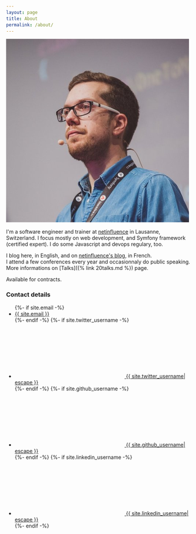 ```yaml
---
layout: page
title: About
permalink: /about/
---
```


<img src="/assets/images/romaric.jpg" class="profile-img" />

I'm a software engineer and trainer at [netinfluence](https://netinfluence.ch) in Lausanne, Switzerland.
I focus mostly on web development, and Symfony framework (certified expert).
I do some Javascript and devops regulary, too.

I blog here, in English, and on [netinfluence's blog](https://blog.netinfluence.ch), in French.  
I attend a few conferences every year and occasionnaly do public speaking.
More informations on [Talks]({% link 20talks.md %}) page.

Available for contracts.


### Contact details

<ul class="social-media-list">
    {%- if site.email -%}<li><a class="u-email" href="mailto:{{ site.email }}">{{ site.email }}</a></li>{%- endif -%}
    {%- if site.twitter_username -%}<li><a href="https://www.twitter.com/{{ site.twitter_username| cgi_escape | escape }}"><svg class="svg-icon"><use xlink:href="{{ '/assets/minima-social-icons.svg#twitter' | relative_url }}"></use></svg> <span class="username">{{ site.twitter_username| escape }}</span></a></li>{%- endif -%}
    {%- if site.github_username -%}<li><a href="https://github.com/{{ site.github_username| cgi_escape | escape }}"><svg class="svg-icon"><use xlink:href="{{ '/assets/minima-social-icons.svg#github' | relative_url }}"></use></svg> <span class="username">{{ site.github_username| escape }}</span></a></li>{%- endif -%}
    {%- if site.linkedin_username -%}<li><a href="https://www.linkedin.com/in/{{ site.linkedin_username| cgi_escape | escape }}"><svg class="svg-icon"><use xlink:href="{{ '/assets/minima-social-icons.svg#linkedin' | relative_url }}"></use></svg> <span class="username">{{ site.linkedin_username| escape }}</span></a></li>{%- endif -%}
</ul>

